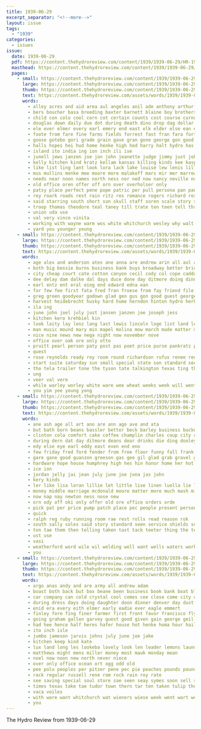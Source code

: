 ```yaml
---
title: 1939-06-29
excerpt_separator: "<!--more-->"
layout: issue
tags:
  - "1939"
categories:
  - issues
issue:
  date: 1939-06-29
  pdf: https://content.thehydroreview.com/content/1939/1939-06-29/HR-1939-06-29.pdf
  masthead: https://content.thehydroreview.com/content/1939/1939-06-29/masthead/HR-1939-06-29.jpg
  pages:
    - small: https://content.thehydroreview.com/content/1939/1939-06-29/small/HR-1939-06-29-01.jpg
      large: https://content.thehydroreview.com/content/1939/1939-06-29/large/HR-1939-06-29-01.jpg
      thumb: https://content.thehydroreview.com/content/1939/1939-06-29/thumbnails/HR-1939-06-29-01.jpg
      text: https://content.thehydroreview.com/assets/words/1939/1939-06-29/HR-1939-06-29-01.txt
      words:
        - alley acres and aid area aul angeles anil ade anthony arthur anita aga arian agent assi are august alvin arm all aide army author ann andy ang allen ayres allan ane armstrong
        - bers boucher basa breeding baxter barnett blaine boy brothers best bradley big batt bare body brother buy bridges beto browne been baca banks board bennett barre bert betty bessie bolt bette benn better bengal broadway birth borrow beg buys bales billion busi bread both back beall but byrum
        - child con colo cool corn cot certain counts cost course curnutt caddo chet colin card county city como charles carl churches creek chu comer clovis clay concordia come center cox chris coy china camp cast car church celine cloud custer cousin cotton cody came case contin carnegie canning crail call college cai christian calle craft chance cant coll class clear can clarence curtis
        - douglas down daily due dot during death dino drop dag dollar doing dunn duane delay dust daniels doubt delhi daye doctor davis daughter drag day
        - ele ever elmer every earl emery end east elk elder else ean even emil espe english ethel
        - foote from fare fine farms fields forrest fast fran fara forth fees friends fae furrow francisco friday front far fon farm fewer fall fess full fama fam failing fort froese found first fire field fish fight for
        - goose gotebo gori grade grain gave gran gone george gon good goodland goshen giel gold garden geary getting ground geen gas goods govern gang glad general
        - halls hopes hei hud home henke high hed harry halt hydro has hall house hobbes hazlett happy health hart hae hen homa head hoi her haye had hill how heidebrecht henry hudson him haken hike held hing haswell heart hinton hater harvest hoffman
        - island ito india ing ion inch ili ise
        - junell jews janzen joe jon john jeanette judge jimmy just johns june johnson july journey jobe jones jake
        - kelly kitchen kind kratz kellam kansas killing kinds kee kaspar kellams kaw knowles
        - like list ling lant look lora lack lake louise lew lenis lillie laws learn life long latter lead law lilie living less lust little lakes land lightning left large liggett last lage light lou los
        - mus mullins menke mee moore more malakoff mars mir mer marrow meno monda mond melba morning mire may maurer mills much mcdonald most many metro mauk march merle mayer mis members made monday missouri meth middle marvin master man matter mins men minor moe
        - needs near noon names north ness nor ned now nancy neville nowka name ning new news never not newton notice night nest
        - old office oren offer off orn over overholser only
        - patsy place perfect pene pope patric per pull persona pan pane pearl pleasure people post pay paper penny past part paul pap pack pleasant pitzer pound paulsen pounds plant park plan peaches pride pina present
        - rey roark roads rest rain ritz res romance rogers richard ros ram rye road recer riding rock reba roy run read rater ray ridenour rear rochelle rate rathbun rotton ries room ready rivers reading rill rent
        - said starring south short sun skull staff soren scale story save solan sons shields storm states service sarah street struck seven six seems surprise second sayre silo show springs sath son such smith sil say sey sat staples saber scout she severe soe sai suite san saw showers super supper spies saturday spaulding still sunday seen springfield side sister soon set sal sweetwater see small school stulce sale sia shoulder sad subject schantz scales shock special summer state share sor sanita silos student
        - troop thomas theodore teal taney till trate ten teen tell threat tate the taken town ted take tenant too tian ton ture then talk tak tor tea thi than tee them trench turn towell times triplett tie trip texas taylor tome tines tater tok team tag tates
        - union uda use
        - val very vince vinita
        - working with wayne warm wos white whitchurch wesley why walt work want wheat was will wedding wells weeks whale write woodward week west weatherford wil wild wee while writer warkentin wat wyn wenning wife well water went weather way weaver word washington
        - yard you younger yeung
    - small: https://content.thehydroreview.com/content/1939/1939-06-29/small/HR-1939-06-29-02.jpg
      large: https://content.thehydroreview.com/content/1939/1939-06-29/large/HR-1939-06-29-02.jpg
      thumb: https://content.thehydroreview.com/content/1939/1939-06-29/thumbnails/HR-1939-06-29-02.jpg
      text: https://content.thehydroreview.com/assets/words/1939/1939-06-29/HR-1939-06-29-02.txt
      words:
        - age alex and anderson ates ane anna are andrew arin all aul apt agnes asia aly art albert
        - both big bessie burns business bank buys broadway better bridgeport been burner beaver beach
        - city cheap court cate cotton canyon cecil cody col cope caddo confer can cake caller county cost couch charlie came con colon cord car chop
        - dee delay dam dalke dal days duce done day ditmore doing dinner dennis daughters
        - earl entz ent eral eing end edward edna ean
        - for few fee first fata fred fran froese from fay friend file friday fam
        - greg green goodyear godown glad gen gus gon good guest george
        - harvest heidebrecht husky hard hume herndon hinton hydro herbert hand heen home hee had how heater hart her hed
        - ila ing
        - june john joel july just jansen janzen joe joseph jess
        - kitchen kero krehbiel kin
        - look laity lay lenz lang last lewis lincoln loge list land let leas low life lambert labonte lena lam
        - man music mound mary min mapel molina mow march made matter martha monday may mag moore
        - nice nine news new nega night now november nove
        - office over oak ore only otto
        - pruitt pearl person paty post pas poet price purse pankratz peg per past pair people
        - quest
        - rose reynolds ready roy room round richardson rufus renee rees richards real ron range
        - start suite saturday sun small special state son standard sees seen said store say side see six satin stretch sae south suit sister sale show storm save soon she ster shanks skaggs second sunday
        - tho tela trailer tone the tyson tate talkington texas ting thiessen tough than talk thomas them
        - ung
        - veer val vere
        - while warley worley white ware wee wheat weeks week will went well was with wiener
        - you yim yee young yong
    - small: https://content.thehydroreview.com/content/1939/1939-06-29/small/HR-1939-06-29-03.jpg
      large: https://content.thehydroreview.com/content/1939/1939-06-29/large/HR-1939-06-29-03.jpg
      thumb: https://content.thehydroreview.com/content/1939/1939-06-29/thumbnails/HR-1939-06-29-03.jpg
      text: https://content.thehydroreview.com/assets/words/1939/1939-06-29/HR-1939-06-29-03.txt
      words:
        - ane ash age all art ano are ann ago ave and ata
        - but bath born beans bassler better beck barley business buckner bessie bee brother benes bis buhl both been bills bread brie bridgeport bard body buy
        - clinton cola comfort cake coffee champlin charles coup city company craw can come conto cin camps carver cuen cant chess
        - during dern dat day ditmore deans dear drinks die ding dooley deep dungan drop dow days daughter
        - edy else eye earl eddy east even end eno
        - few friday fred ford fender from free floor funny fall frank foss flow fine friends fear for first
        - gare gane good guanzon greeson gas gee gil glad grab gravel gilmore grain
        - hardware hope house humphrey high hes hin honor home her hot hard harvest hop hydro henry him habit husband hae hand has heard hinton
        - ice ion
        - jordan jelly jai jean july june joe jona jas john
        - kery kinds
        - ler like lisa loran lillie let little live linen luella lie lena lema light last
        - money middle marriage mcdonald moore matter more much mash mildred many magnolia miss millet man made men mil machi
        - now nap nay newton ness nose new
        - orn ody off oki only offer old ore office orders orde
        - pick pat per price pump patch place pec people present person persons pies pede part piece plenty peed pay
        - quick
        - ralph reg ruby running room rae rest rolls read reason rok
        - south sally soles said story standard seen service shields seed station save see spohn size sini smith soy surprise school sang son shelton sed sit salinas short she shows schantz sale say
        - ton tae them then telling taken tast tack teeter thing the tell taylor try take ted tramp than tie tews ting
        - ust use
        - vasi
        - weatherford word wile wil welding well want wells waters work wasko wheat wyatt with weather will was wages water
        - you
    - small: https://content.thehydroreview.com/content/1939/1939-06-29/small/HR-1939-06-29-04.jpg
      large: https://content.thehydroreview.com/content/1939/1939-06-29/large/HR-1939-06-29-04.jpg
      thumb: https://content.thehydroreview.com/content/1939/1939-06-29/thumbnails/HR-1939-06-29-04.jpg
      text: https://content.thehydroreview.com/assets/words/1939/1939-06-29/HR-1939-06-29-04.txt
      words:
        - argo anas andy and are army all andrew adam
        - boast both back but box beane been business book bank boat bleach blow barrett bottle bony bier belle brake brother butler byes bros berry bans beans boys bill big
        - car company can cold crystal cool comes cee close come city cant chere con cast cream cat cash corn colo clinton charles choice crush cope carl cello
        - during dress days doing daughter doon dinner denver day dust downward dollar
        - enid era every eith elmer early eadie ever eagle emmert
        - finley fore fing finer farmer first front favor francisco fly from for fast
        - going graham gallon garvey guest good given gain george geil glass
        - had hee hence half heres hafer house hot henke homa hour hail hin hardware heard her hall hard harvest hens has hydro
        - ito inch isle
        - jumbo jameson jarvis johns july june joe jake
        - kitchen keep kind kate
        - lux land long les lookeba lovely look len leader lemons laundry lime last live lister low late like lot line love later lesa
        - matthews might mens miller money most mauk monday mean
        - noel now noon new north never niece
        - over only office ocean ort ogg odd old
        - pee polo peoples per pitzer pene pec pie peaches pounds pound page peral push pretty pint people par pork price perfect
        - rack regular russell rene rom rock rain roy rate
        - see saving special soul store sae seen seay symes soon sell soap sue sauce said silk spies sur sinks stom states sale straw sup saturday summer slow sugar stock shall style single sister still schantz stocks shine san sally snow spang state sleet shirts side secret saw spring
        - times texas take tae tudor town thern tar ten taken tulip the tea till trunk tost tee too table them
        - vaca voiles
        - with ware want whitchurch wat wieners wiese week went wart weatherford white was watch wilt wells well will wait win worth way while wheat wan wash
        - you
---
```


The Hydro Review from 1939-06-29

<!--more-->

